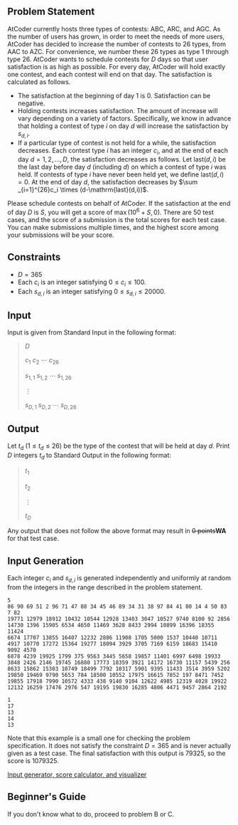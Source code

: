 ## Problem Statement

AtCoder currently hosts three types of contests: ABC, ARC, and AGC. As the number of users has grown, in order to meet the needs of more users, AtCoder has decided to increase the number of contests to 26 types, from AAC to AZC. For convenience, we number these 26 types as type 1 through type 26. AtCoder wants to schedule contests for $D$ days so that user satisfaction is as high as possible. For every day, AtCoder will hold exactly one contest, and each contest will end on that day. The satisfaction is calculated as follows.

- The satisfaction at the beginning of day 1 is 0. Satisfaction can be negative.
- Holding contests increases satisfaction. The amount of increase will vary depending on a variety of factors. Specifically, we know in advance that holding a contest of type $i$ on day $d$ will increase the satisfaction by $s_{d,i}$.
- If a particular type of contest is not held for a while, the satisfaction decreases. Each contest type $i$ has an integer $c_i$, and at the end of each day $d=1,2,...,D$, the satisfaction decreases as follows. Let $\mathrm{last}(d,i)$ be the last day before day $d$ (including $d$) on which a contest of type $i$ was held. If contests of type $i$ have never been held yet, we define $\mathrm{last}(d,i)=0$. At the end of day $d$, the satisfaction decreases by $\sum _{i=1}^{26}c_i \times (d-\mathrm{last}(d,i))$.

Please schedule contests on behalf of AtCoder.
If the satisfaction at the end of day $D$ is $S$, you will get a score of $\max(10^6 + S, 0)$.
There are 50 test cases, and the score of a submission is the total scores for each test case.
You can make submissions multiple times, and the highest score among your submissions will be your score.

## Constraints

- $D = 365$
- Each $c_i$ is an integer satisfying $0\leq c_i \leq 100$.
- Each $s_{d,i}$ is an integer satisfying $0\leq s_{d,i} \leq 20000$.

## Input

Input is given from Standard Input in the following format:

> $D$
> 
> $c_1$ $c_2$ $\cdots$ $c_{26}$
> 
> $s_{1,1}$ $s_{1,2}$ $\cdots$ $s_{1,26}$
> 
> $\vdots$
> 
> $s_{D,1}$ $s_{D,2}$ $\cdots$ $s_{D,26}$

## Output

Let $t_d$ ($1\leq t_d \leq 26$) be the type of the contest that will be held at day $d$.
Print $D$ integers $t_d$ to Standard Output in the following format:

> $t_1$
> 
> $t_2$
> 
> $\vdots$
> 
> $t_D$

Any output that does not follow the above format may result in <s>0 points</s>**WA** for that test case.

## Input Generation

Each integer $c_i$ and $s_{d,i}$ is generated independently and uniformly at random from the integers in the range described in the problem statement.

```input1
5
86 90 69 51 2 96 71 47 88 34 45 46 89 34 31 38 97 84 41 80 14 4 50 83 7 82
19771 12979 18912 10432 10544 12928 13403 3047 10527 9740 8100 92 2856 14730 1396 15905 6534 4650 11469 3628 8433 2994 10899 16396 18355 11424
6674 17707 13855 16407 12232 2886 11908 1705 5000 1537 10440 10711 4917 10770 17272 15364 19277 18094 3929 3705 7169 6159 18683 15410 9092 4570
6878 4239 19925 1799 375 9563 3445 5658 19857 11401 6997 6498 19933 3848 2426 2146 19745 16880 17773 18359 3921 14172 16730 11157 5439 256
8633 15862 15303 10749 18499 7792 10317 5901 9395 11433 3514 3959 5202 19850 19469 9790 5653 784 18500 10552 17975 16615 7852 197 8471 7452
19855 17918 7990 10572 4333 438 9140 9104 12622 4985 12319 4028 19922 12132 16259 17476 2976 547 19195 19830 16285 4806 4471 9457 2864 2192
```

```output1
1
17
13
14
13
```

Note that this example is a small one for checking the problem specification. It does not satisfy the constraint $D=365$ and is never actually given as a test case. The final satisfaction with this output is 79325, so the score is 1079325.

[Input generator, score calculator, and visualizer](https://img.atcoder.jp/intro-heuristics/6f4c9d0cfda6a311fea2d9cf23e4f032.zip)

## Beginner's Guide

If you don't know what to do, proceed to problem B or C.